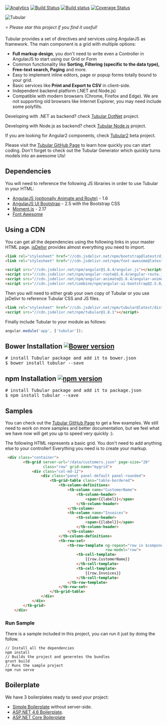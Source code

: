  [![Analytics](https://ga-beacon.appspot.com/UA-8535255-2/unosquare/tubular/)](https://github.com/igrigorik/ga-beacon)
 [![Build Status](https://travis-ci.org/unosquare/tubular.svg?branch=master)](https://travis-ci.org/unosquare/tubular)
 [![Build status](https://ci.appveyor.com/api/projects/status/scyh5u1fltu4d516?svg=true)](https://ci.appveyor.com/project/geoperez/tubular)
[![Coverage Status](https://coveralls.io/repos/unosquare/tubular/badge.svg?branch=master)](https://coveralls.io/r/unosquare/tubular?branch=master)

![Tubular](http://unosquare.github.io/tubular/assets/tubular.png)

:star: *Please star this project if you find it useful!*

Tubular provides a set of directives and services using AngularJS as framework. The main component is a grid with multiple options:

* **Full markup design**, you don't need to write even a Controller in AngularJS to start using our Grid or Form
* Common functionality like **Sorting, Filtering (specific to the data type), Free-text search, Paging** and more.
* Easy to implement inline editors, page or popup forms totally bound to your grid.
* Basic services like **Print and Export to CSV** in client-side.
* Independent backend platform (.NET and Node.js)
* Compatible with modern browsers (Chrome, Firefox and Edge). We are not supporting old browsers like Internet Explorer, you may need include some polyfills.

Developing with .NET as backend? check [Tubular DotNet](https://github.com/unosquare/tubular-dotnet) project.

Developing with Node.js as backend? check [Tubular Node.js](https://github.com/unosquare/tubular-nodejs) project.

If you are looking for Angular2 components, check [Tubular2](https://github.com/unosquare/tubular2) beta project.

Please visit the <a href="http://unosquare.github.io/tubular" target="_blank">Tubular GitHub Page</a> to learn how quickly you can start coding. Don't forget to check out the Tubular Generator which quickly turns models into an awesome UIs!

## Dependencies

You will need to reference the following JS libraries in order to use Tubular in your HTML:

* [AngularJS (optionally Animate and Route)](https://angularjs.org/) - 1.6
* [AngularJS UI Bootstrap](https://angular-ui.github.io/bootstrap/) - 2.5 with the Bootstrap CSS
* [Moment.js](http://momentjs.com/) - 2.17
* [Font Awesome](http://fortawesome.github.io/Font-Awesome/)

## Using a CDN

You can get all the dependencies using the following links in your master HTML page. <a href="http://www.jsdelivr.com/">jsDelivr</a> provides almost everything you need to import.

```html
<link rel="stylesheet" href="//cdn.jsdelivr.net/npm/bootstrap@latest/dist/css/bootstrap.min.css" />
<link rel="stylesheet" href="//cdn.jsdelivr.net/npm/font-awesome@latest/css/font-awesome.min.css" />

<script src="//cdn.jsdelivr.net/npm/angular@1.6.4/angular.js"></script>
<script src="//cdn.jsdelivr.net/npm/angular-route@1.6.4/angular-route.js"></script>
<script src="//cdn.jsdelivr.net/npm/angular-animate@1.6.4/angular-animate.js"></script>
<script src="//cdn.jsdelivr.net/combine/npm/angular-ui-bootstrap@2.5.0/dist/ui-bootstrap.min.js,npm/angular-ui-bootstrap@2.5.0/dist/ui-bootstrap-tpls.min.js,npm/moment@2.18.1"></script>
```          
Then you will need to either grab your own copy of Tubular or you use jsDelivr to reference Tubular CSS and JS files.

```html
<link rel="stylesheet" href="//cdn.jsdelivr.net/npm/tubular@latest/dist/tubular-bundle.min.css" />
<script src="//cdn.jsdelivr.net/npm/tubular@1.8.1"></script>
```

Finally include Tubular to your module as follows:

```javascript
angular.module('app', ['tubular']);
```
## Bower Installation [![Bower version](https://badge.fury.io/bo/tubular.svg)](http://badge.fury.io/bo/tubular)

<pre>
# install Tubular package and add it to bower.json
$ bower install tubular --save
</pre>

## npm Installation [![npm version](https://badge.fury.io/js/tubular.svg)](http://badge.fury.io/js/tubular)

<pre>
# install Tubular package and add it to package.json
$ npm install tubular --save
</pre>

## Samples

You can check out the <a href="http://unosquare.github.io/tubular" target="_blank">Tubular GitHub Page</a> to get a few examples. We still need to work on more samples and better documentation, but we feel what we have now will get you up to speed very quickly :).

The following HTML represents a basic grid. You don't need to add anything else to your controller! Everything you need is to create your markup.

```html
 <div class="container">
        <tb-grid server-url="/data/customers.json" page-size="20" 
                 class="row" grid-name="mygrid">
            <div class="col-md-12">
                <div class="panel panel-default panel-rounded">
                    <tb-grid-table class="table-bordered">
                        <tb-column-definitions>
                            <tb-column name="CustomerName">
                                <tb-column-header>
                                    <span>{{label}}</span>
                                </tb-column-header>
                            </tb-column>
                            <tb-column name="Invoices">
                                <tb-column-header>
                                    <span>{{label}}</span>
                                </tb-column-header>
                            </tb-column>
                        </tb-column-definitions>
                        <tb-row-set>
                            <tb-row-template ng-repeat="row in $component.rows" 
                                             row-model="row">
                                <tb-cell-template>
                                    {{row.CustomerName}}
                                </tb-cell-template>
                                <tb-cell-template>
                                    {{row.Invoices}}
                                </tb-cell-template>
                            </tb-row-template>
                        </tb-row-set>
                    </tb-grid-table>
                </div>
            </div>
        </tb-grid>
    </div>
```

### Run Sample

There is a sample included in this project, you can run it just by doing the follow.

```
// Install all the dependencies
npm install
// Builds the project and generetes the bundles
grunt build
// Runs the sample project
npm run serve 
```

## Boilerplate

We have 3 boilerplates ready to seed your project:

* <a href="https://github.com/unosquare/tubular-boilerplate" target="_blank">Simple Boilerplate</a> without server-side. 
* [ASP.NET 4.6 Boilerplate](https://github.com/unosquare/tubular-boilerplate-csharp).
* [ASP.NET Core Boilerplate](https://github.com/unosquare/tubular-aspnet-core-boilerplate)
